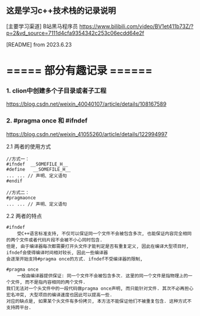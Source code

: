 ## 这是学习c++技术栈的记录说明

[主要学习渠道] B站黑马程序员
https://www.bilibili.com/video/BV1et411b73Z/?p=2&vd_source=7111d4cfa9354342c253c06ecdd64e2f

[README] from 2023.6.23


# ===== 部分有趣记录  ====== #

### 1. clion中创建多个子目录或者子工程

https://blog.csdn.net/weixin_40040107/article/details/108167589

### 2. #pragma once 和 #ifndef

https://blog.csdn.net/weixin_41055260/article/details/122994997

2.1 两者的使用方式

    //方式一：
    #ifndef  __SOMEFILE_H__
    #define   __SOMEFILE_H__
    ... ... // 声明、定义语句
    #endif
    
    //方式二：
    #pragmaonce
    ... ... // 声明、定义语句

2.2 两者的特点

    #ifndef 
        受C++语言标准支持, 不仅可以保证同一个文件不会被包含多次, 也能保证内容完全相同的两个文件或者代码片段不会被不小心同时包含. 
    但是, 由于编译器每次都需要打开头文件才能判定是否有重复定义, 因此在编译大型项目时, ifndef会使得编译时间相对较长, 因此一些编译器
    会逐渐开始支持#pragma once的方式. ifndef不受编译器的限制, 

    #pragma once
        一般由编译器提供保证: 同一个文件不会被包含多次. 这里的同一个文件是指物理上的一个文件, 而不是指内容相同的两个文件.
    我们无法对一个头文件中的一段代码做pragma once声明, 而只能针对文件. 其次不必再担心宏名冲突, 大型项目的编译速度也因此可以提高一些.
    对应的缺点是, 如果某个头文件有多份拷贝, 本方法不能保证他们不被重复包含. 这种方式不支持跨平台.


